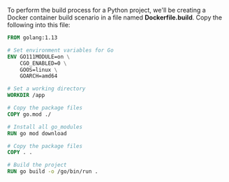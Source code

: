 To perform the build process for a Python project, we'll be creating a Docker container build scenario in a file named **Dockerfile.build**. Copy the following into this file:      

```dockerfile
FROM golang:1.13

# Set environment variables for Go
ENV GO111MODULE=on \
    CGO_ENABLED=0 \
    GOOS=linux \
    GOARCH=amd64

# Set a working directory
WORKDIR /app

# Copy the package files
COPY go.mod ./

# Install all go_modules
RUN go mod download

# Copy the package files
COPY . .

# Build the project
RUN go build -o /go/bin/run .


```

